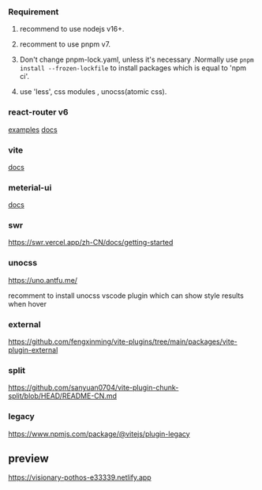### Requirement

1. recommend to use nodejs v16+.

2. recomment to use pnpm v7.

3. Don't change pnpm-lock.yaml, unless it's necessary .Normally use `pnpm install --frozen-lockfile` to install packages which is equal to 'npm ci'.

4. use 'less', css modules , unocss(atomic css).

### react-router v6

[examples](https://github.com/remix-run/react-router/tree/main/examples)
[docs](https://reactrouter.com/en/main)

### vite

[docs](https://cn.vitejs.dev/guide/)

### meterial-ui

[docs](https://mui.com/material-ui/getting-started/usage/)

### swr

https://swr.vercel.app/zh-CN/docs/getting-started

### unocss

https://uno.antfu.me/

recomment to install unocss vscode plugin which can show style results when hover

### external

https://github.com/fengxinming/vite-plugins/tree/main/packages/vite-plugin-external

### split

https://github.com/sanyuan0704/vite-plugin-chunk-split/blob/HEAD/README-CN.md

### legacy

https://www.npmjs.com/package/@vitejs/plugin-legacy

## preview

https://visionary-pothos-e33339.netlify.app
